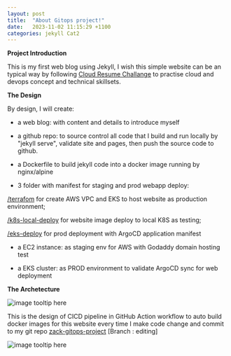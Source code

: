 ```yaml
---
layout: post
title:  "About Gitops project!"
date:   2023-11-02 11:15:29 +1100
categories: jekyll Cat2
---
```


<b>Project Introduction</b>

This is my first web blog using Jekyll, I wish this simple website can be an typical way by following [Cloud Resume Challange](https://cloudresumechallenge.dev/docs/the-challenge/aws/) to practise cloud and devops concept and technical skillsets. 

<b>The Design</b>

By design, I will create:

- a web blog: with content and details to introduce myself

- a github repo: to source control all code that I build and run locally by "jekyll serve", validate site and pages, then push the source code to github.

- a Dockerfile to build jekyll code into a docker image running by nginx/alpine

- 3 folder with manifest for staging and prod webapp deploy: 

 <ins> /terrafom</ins>  for create AWS VPC and EKS to host website as production environment;
 
 <ins> /k8s-local-deploy</ins>  for website image deploy to local K8S as testing;
 
 <ins> /eks-deploy</ins>  for prod deployment with ArgoCD application manifest

- a EC2 instance: as staging env for AWS with Godaddy domain hosting test

- a EKS cluster:  as PROD environment to validate ArgoCD sync for web deployment 

<b>The Archetecture</b>

![image tooltip here](/assets/aws-ar.png)

This is the design of CICD pipeline in GitHub Action workflow to auto build docker images for this website every time I make code change and commit to my git repo  [zack-gitops-project](https://github.com/ZackZhouHB/zack-gitops-project)  [Branch : editing]

![image tooltip here](/assets/cicd.png)

